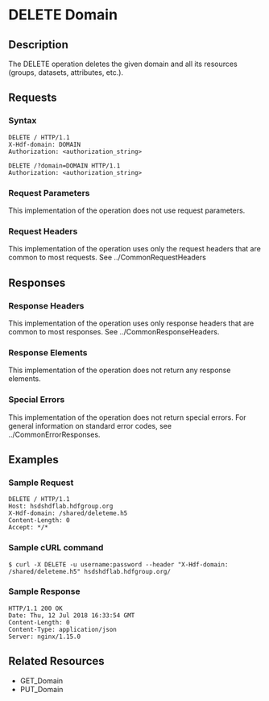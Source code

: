 DELETE Domain
=============

Description
-----------

The DELETE operation deletes the given domain and all its resources (groups, datasets, attributes, etc.).

Requests
--------

### Syntax

``` sourceCode
DELETE / HTTP/1.1
X-Hdf-domain: DOMAIN
Authorization: <authorization_string>
```

``` sourceCode
DELETE /?domain=DOMAIN HTTP/1.1
Authorization: <authorization_string>
```

### Request Parameters

This implementation of the operation does not use request parameters.

### Request Headers

This implementation of the operation uses only the request headers that are common to most requests. See ../CommonRequestHeaders

Responses
---------

### Response Headers

This implementation of the operation uses only response headers that are common to most responses. See ../CommonResponseHeaders.

### Response Elements

This implementation of the operation does not return any response elements.

### Special Errors

This implementation of the operation does not return special errors. For general information on standard error codes, see ../CommonErrorResponses.

Examples
--------

### Sample Request

``` sourceCode
DELETE / HTTP/1.1
Host: hsdshdflab.hdfgroup.org
X-Hdf-domain: /shared/deleteme.h5
Content-Length: 0
Accept: */*
```

### Sample cURL command

``` sourceCode
$ curl -X DELETE -u username:password --header "X-Hdf-domain: /shared/deleteme.h5" hsdshdflab.hdfgroup.org/
```

### Sample Response

``` sourceCode
HTTP/1.1 200 OK
Date: Thu, 12 Jul 2018 16:33:54 GMT
Content-Length: 0
Content-Type: application/json
Server: nginx/1.15.0
```

Related Resources
-----------------

-   GET\_Domain
-   PUT\_Domain

